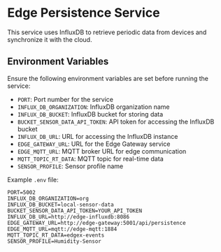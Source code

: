 # Edge Persistence Service

This service uses InfluxDB to retrieve periodic data from devices and synchronize it with the cloud.

## Environment Variables

Ensure the following environment variables are set before running the service:

- `PORT`: Port number for the service
- `INFLUX_DB_ORGANIZATION`: InfluxDB organization name
- `INFLUX_DB_BUCKET`: InfluxDB bucket for storing data
- `BUCKET_SENSOR_DATA_API_TOKEN`: API token for accessing the InfluxDB bucket
- `INFLUX_DB_URL`: URL for accessing the InfluxDB instance
- `EDGE_GATEWAY_URL`: URL for the Edge Gateway service
- `EDGE_MQTT_URL`: MQTT broker URL for edge communication
- `MQTT_TOPIC_RT_DATA`: MQTT topic for real-time data
- `SENSOR_PROFILE`: Sensor profile name

Example `.env` file:

```plaintext
PORT=5002
INFLUX_DB_ORGANIZATION=org
INFLUX_DB_BUCKET=local-sensor-data
BUCKET_SENSOR_DATA_API_TOKEN=YOUR_API_TOKEN
INFLUX_DB_URL=http://edge-influxdb:8086
EDGE_GATEWAY_URL=http://edge-gateway:5001/api/persistence
EDGE_MQTT_URL=mqtt://edge-mqtt:1884
MQTT_TOPIC_RT_DATA=edgex-events
SENSOR_PROFILE=Humidity-Sensor
